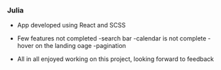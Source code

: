 ### Julia

- App developed using React and SCSS

- Few features not completed
  -search bar
  -calendar is not complete
  -hover on the landing oage
  -pagination

- All in all enjoyed working on this project, looking forward to feedback

